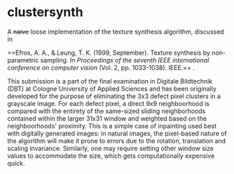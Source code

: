 # clustersynth

A ~~naive~~ loose implementation of the texture synthesis algorithm, discussed in

==Efros, A. A., & Leung, T. K. (1999, September). Texture synthesis by non-parametric sampling. In *Proceedings of the seventh IEEE international conference on computer vision* (Vol. 2, pp. 1033-1038). IEEE.== .

This submission is a part of the final examination in Digitale Bildtechnik (DBT) at Cologne University of Applied Sciences and has been originally developed for the purpose of eliminating the 3x3 defect pixel clusters in a grayscale image. For each defect pixel, a direct 9x9 neighboorhood is compared with the entirety of the same-sized sliding neighborhoods contained within the larger 31x31 window and weighted based on the neighboorhoods' proximity. This is a simple case of inpainting used best with digitally generated images: in natural images, the pixel-based nature of the algorithm will make it prone to errors due to the rotation, translation and scaling invariance. Similarly, one may require setting other window size values to accommodate the size, which gets computationally expensive quick.

